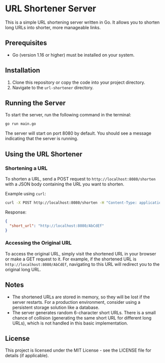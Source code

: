 # URL Shortener Server

This is a simple URL shortening server written in Go. It allows you to shorten long URLs into shorter, more manageable links.

## Prerequisites

- Go (version 1.16 or higher) must be installed on your system.

## Installation

1. Clone this repository or copy the code into your project directory.
2. Navigate to the `url-shortener` directory.

## Running the Server

To start the server, run the following command in the terminal:

```bash
go run main.go
```

The server will start on port 8080 by default. You should see a message indicating that the server is running.

## Using the URL Shortener

### Shortening a URL

To shorten a URL, send a POST request to `http://localhost:8080/shorten` with a JSON body containing the URL you want to shorten.

Example using `curl`:

```bash
curl -X POST http://localhost:8080/shorten -H "Content-Type: application/json" -d '{"url": "https://www.example.com/very/long/url"}'
```

Response:

```json
{
  "short_url": "http://localhost:8080/AbCdEf"
}
```

### Accessing the Original URL

To access the original URL, simply visit the shortened URL in your browser or make a GET request to it. For example, if the shortened URL is `http://localhost:8080/AbCdEf`, navigating to this URL will redirect you to the original long URL.

## Notes

- The shortened URLs are stored in memory, so they will be lost if the server restarts. For a production environment, consider using a persistent storage solution like a database.
- The server generates random 6-character short URLs. There is a small chance of collision (generating the same short URL for different long URLs), which is not handled in this basic implementation.

## License

This project is licensed under the MIT License - see the LICENSE file for details (if applicable).
